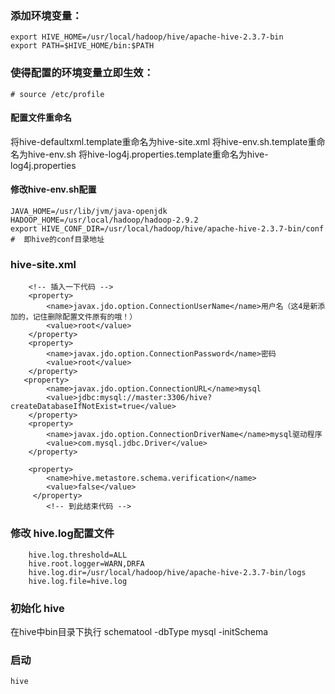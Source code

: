 ### 添加环境变量：

```
export HIVE_HOME=/usr/local/hadoop/hive/apache-hive-2.3.7-bin
export PATH=$HIVE_HOME/bin:$PATH
```

### 使得配置的环境变量立即生效：

```
# source /etc/profile
```



#### 配置文件重命名

将hive-defaultxml.template重命名为hive-site.xml
将hive-env.sh.template重命名为hive-env.sh
将hive-log4j.properties.template重命名为hive-log4j.properties

#### 修改hive-env.sh配置

```shell
JAVA_HOME=/usr/lib/jvm/java-openjdk
HADOOP_HOME=/usr/local/hadoop/hadoop-2.9.2
export HIVE_CONF_DIR=/usr/local/hadoop/hive/apache-hive-2.3.7-bin/conf    #  即hive的conf目录地址
```

### hive-site.xml

```
    <!-- 插入一下代码 -->
    <property>
        <name>javax.jdo.option.ConnectionUserName</name>用户名（这4是新添加的，记住删除配置文件原有的哦！）
        <value>root</value>
    </property>
    <property>
        <name>javax.jdo.option.ConnectionPassword</name>密码
        <value>root</value>
    </property>
   <property>
        <name>javax.jdo.option.ConnectionURL</name>mysql
        <value>jdbc:mysql://master:3306/hive?createDatabaseIfNotExist=true</value>
    </property>
    <property>
        <name>javax.jdo.option.ConnectionDriverName</name>mysql驱动程序
        <value>com.mysql.jdbc.Driver</value>
    </property>

    <property>
        <name>hive.metastore.schema.verification</name>
        <value>false</value>
     </property>
        <!-- 到此结束代码 -->
```

### 修改 hive.log配置文件

        hive.log.threshold=ALL
        hive.root.logger=WARN,DRFA
        hive.log.dir=/usr/local/hadoop/hive/apache-hive-2.3.7-bin/logs
        hive.log.file=hive.log
### 初始化 hive

在hive中bin目录下执行 schematool -dbType mysql -initSchema

### 启动

```
hive
```